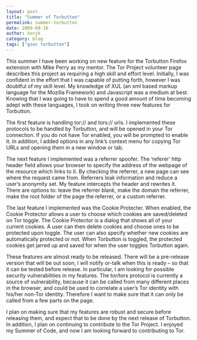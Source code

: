 ```yaml
---
layout: post
title: "Summer of Torbutton"
permalink: summer-torbutton
date: 2009-09-16
author: koryk
category: blog
tags: ["gsoc torbutton"]
---
```


This summer I have been working on new feature for the Torbutton Firefox extension with Mike Perry as my mentor. The Tor Project volunteer page describes this project as requiring a high skill and effort level. Initially, I was confident in the effort that I was capable of putting forth, however I was doubtful of my skill level. My knowledge of XUL (an xml based markup language for the Mozilla Framework) and Javascript was a medium at best. Knowing that I was going to have to spend a good amount of time becoming adept with these languages, I took on writing three new features for Torbutton.

The first feature is handling tor:// and tors:// urls. I implemented these protocols to be handled by Torbutton, and will be opened in your Tor connection. If you do not have Tor enabled, you will be prompted to enable it. In addition, I added options in any link’s context menu for copying Tor URLs and opening them in a new window or tab.

The next feature I implemented was a referrer spoofer. The ‘referer’ http header field allows your browser to specify the address of the webpage of the resource which links to it. By checking the referrer, a new page can see where the request came from. Referrers leak information and reduce a user’s anonymity set. My feature intercepts the header and rewrites it. There are options to: leave the referrer blank, make the domain the referrer, make the root folder of the page the referrer, or a custom referrer.

The last feature I implemented was the Cookie Protecter. When enabled, the Cookie Protector allows a user to choose which cookies are saved/deleted on Tor toggle. The Cookie Protector is a dialog that shows all of your current cookies. A user can then delete cookies and choose ones to be protected upon toggle. The user can also specify whether new cookies are automatically protected or not. When Torbutton is toggled, the protected cookies get jarred up and saved for when the user toggles Torbutton again.

These features are almost ready to be released. There will be a pre-release version that will be out soon, I will notify or-talk when this is ready – so that it can be tested before release. In particular, I am looking for possible security vulnerabilities in my features. The tor/tors protocol is currently a source of vulnerability, because it can be called from many different places in the browser, and could be used to correlate a user’s Tor identity with his/her non-Tor identity. Therefore I want to make sure that it can only be called from a few parts on the page.

I plan on making sure that my features are robust and secure before releasing them, and expect that to be done by the next release of Torbutton. In addition, I plan on continuing to contribute to the Tor Project. I enjoyed my Summer of Code, and now I am looking forward to contributing to Tor.

